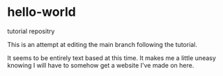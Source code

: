 # hello-world
tutorial repositry

This is an attempt at editing the main branch following the tutorial.

It seems to be entirely text based at this time. It makes me a little uneasy knowing I will have to somehow get a website I've made on here.
